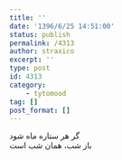 ```yaml
---
title: ''
date: '1396/6/25 14:51:00'
status: publish
permalink: /4313
author: straxico
excerpt: ''
type: post
id: 4313
category:
    - tytomood
tag: []
post_format: []
---
```

گر هر ستاره ماه شود  
باز شب، همان شب است